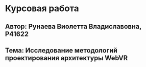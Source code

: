 # Курсовая работа 
## Автор: Рунаева Виолетта Владиславовна, P41622
## Тема: Исследование методологий проектирования архитектуры WebVR
